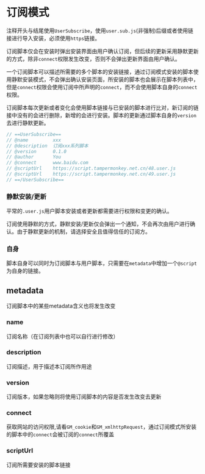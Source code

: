 # 订阅模式

注释开头与结尾使用`UserSubscribe`，使用`user.sub.js`(非强制)后缀或者使用链接进行导入安装，必须使用`https`链接。

订阅脚本仅会在安装时弹出安装界面由用户确认订阅，但后续的更新采用静默更新的方式，除非`connect`权限发生改变，否则不会弹出更新界面由用户确认。

一个订阅脚本可以描述所需要的多个脚本的安装链接，通过订阅模式安装的脚本使用静默安装模式，不会弹出确认安装页面，所安装的脚本也会展示在脚本列表中，但是`connect`权限会使用订阅中所声明的`connect`，而不会使用脚本自身的`connect`权限。

订阅脚本每次更新或者变化会使用脚本链接与已安装的脚本进行比对，新订阅的链接中没有的会进行删除，新增的会进行安装。脚本的更新通过脚本自身的`version`去进行静默更新。



```js
// ==UserSubscribe==
// @name         xxx
// @description  订阅xxx系列脚本
// @version      0.1.0
// @author       You
// @connect      www.baidu.com
// @scriptUrl    https://script.tampermonkey.net.cn/48.user.js
// @scriptUrl    https://script.tampermonkey.net.cn/49.user.js
// ==/UserSubscribe==
```



### 静默安装/更新

平常的`.user.js`用户脚本安装或者更新都需要进行权限和变更的确认。

订阅使用静默的方式，静默安装/更新仅会弹出一个通知，不会再次由用户进行确认。由于静默更新的机制，请选择安全且值得信任的订阅方。



### 自身

脚本自身可以同时为订阅脚本与用户脚本，只需要在`metadata`中增加一个`@script`为自身的链接。



## metadata

订阅脚本中的某些metadata含义也将发生改变

### name

订阅名称（在订阅列表中也可以自行进行修改）

### description

订阅描述，用于描述本订阅所作用途

### version

订阅版本，如果忽略则将使用订阅脚本的内容是否发生改变去更新

### connect

获取网站的访问权限,请看`GM_cookie`和`GM_xmlhttpRequest`，通过订阅模式所安装的脚本中的`connect`会被订阅的`connect`所覆盖

### scriptUrl

订阅所需要安装的脚本链接



